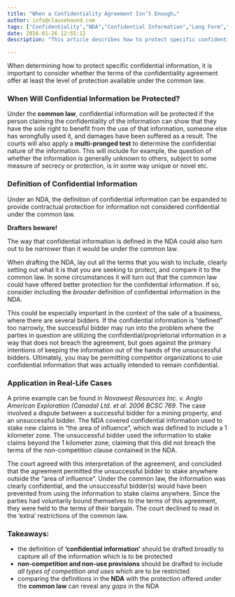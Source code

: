 ```yaml
---
title: "When a Confidentiality Agreement Isn’t Enough…"
author: info@clausehound.com
tags: ["Confidentiality","NDA","Confidential Information","Long Form","Releases","Commercial Activities","Confidentiality Agreement","info@clausehound.com"]
date: 2016-01-26 12:55:12
description: "This article describes how to protect specific confidential information, within or in addition to a Confidentiality Agreement."

---
```


When determining how to protect specific confidential information, it is important to consider whether the terms of the confidentiality agreement offer at least the level of protection available under the common law.

### When Will Confidential Information be Protected?

Under the **common law**, confidential information will be protected if the person claiming the confidentiality of the information can show that they have the sole right to benefit from the use of that information, someone else has wrongfully used it, and damages have been suffered as a result. The courts will also apply a **multi-pronged test** to determine the confidential nature of the information. This will include for example, the question of whether the information is generally unknown to others, subject to some measure of secrecy or protection, is in some way unique or novel etc.

 

### Definition of Confidential Information

Under an NDA, the definition of confidential information can be expanded to provide contractual protection for information not considered confidential under the common law. 

**Drafters beware!** 

The way that confidential information is defined in the NDA could also turn out to be *narrower* than it would be under the common law.

When drafting the NDA, lay out all the terms that you wish to include, clearly setting out what it is that you are seeking to protect, and compare it to the common law. In some circumstances it will turn out that the common law could have offered better protection for the confidential information. If so, consider including the *broader* definition of confidential information in the NDA.

This could be especially important in the context of the sale of a business, where there are several bidders. If the confidential information is “defined” too narrowly, the successful bidder may run into the problem where the parties in question are utilizing the confidential/proprietorial information in a way that does not breach the agreement, but goes against the primary intentions of keeping the information out of the hands of the unsuccessful bidders. Ultimately, you may be permitting competitor organizations to use confidential information that was actually intended to remain confidential.

 

### Application in Real-Life Cases

A prime example can be found in *Novawest Resources Inc. v. Anglo American Exploration (Canada) Ltd. et al. 2006 BCSC 769*. The case involved a dispute between a successful bidder for a mining property, and an unsuccessful bidder. The NDA covered confidential information used to stake new claims in “the area of influence”, which was defined to include a 1 kilometer zone. The unsuccessful bidder used the information to stake claims beyond the 1 kilometer zone, claiming that this did not breach the terms of the non-competition clause contained in the NDA.

The court agreed with this interpretation of the agreement, and concluded that the agreement permitted the unsuccessful bidder to stake anywhere outside the “area of influence”. Under the common law, the information was clearly confidential, and the unsuccessful bidder(s) would have been prevented from using the information to stake claims anywhere. Since the parties had voluntarily bound themselves to the terms of this agreement, they were held to the terms of their bargain. The court declined to read in the ‘extra’ restrictions of the common law.

 

### Takeaways:

- the definition of **‘confidential information’** should be drafted broadly to capture all of the information which is to be protected
- **non-competition and non-use provisions** should be drafted to include *all types of competition and uses* which are to be restricted
- comparing the definitions in the **NDA** with the protection offered under the **common law** can reveal any *gaps* in the NDA
